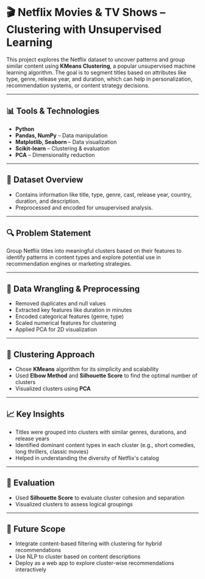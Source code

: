 # 🎬 Netflix Movies & TV Shows – Clustering with Unsupervised Learning

This project explores the Netflix dataset to uncover patterns and group similar content using **KMeans Clustering**, a popular unsupervised machine learning algorithm. The goal is to segment titles based on attributes like type, genre, release year, and duration, which can help in personalization, recommendation systems, or content strategy decisions.

---

## 📊 Tools & Technologies
- **Python**
- **Pandas, NumPy** – Data manipulation
- **Matplotlib, Seaborn** – Data visualization
- **Scikit-learn** – Clustering & evaluation
- **PCA** – Dimensionality reduction

---

## 📁 Dataset Overview
- Contains information like title, type, genre, cast, release year, country, duration, and description.
- Preprocessed and encoded for unsupervised analysis.

---

## 🔍 Problem Statement
Group Netflix titles into meaningful clusters based on their features to identify patterns in content types and explore potential use in recommendation engines or marketing strategies.

---

## 🧹 Data Wrangling & Preprocessing
- Removed duplicates and null values
- Extracted key features like duration in minutes
- Encoded categorical features (genre, type)
- Scaled numerical features for clustering
- Applied PCA for 2D visualization

---

## 🤖 Clustering Approach
- Chose **KMeans** algorithm for its simplicity and scalability
- Used **Elbow Method** and **Silhouette Score** to find the optimal number of clusters
- Visualized clusters using **PCA** 

---

## 📈 Key Insights
- Titles were grouped into clusters with similar genres, durations, and release years
- Identified dominant content types in each cluster (e.g., short comedies, long thrillers, classic movies)
- Helped in understanding the diversity of Netflix's catalog

---

## 🧠 Evaluation
- Used **Silhouette Score** to evaluate cluster cohesion and separation
- Visualized clusters to assess logical groupings

---

## 🚀 Future Scope
- Integrate content-based filtering with clustering for hybrid recommendations
- Use NLP to cluster based on content descriptions
- Deploy as a web app to explore cluster-wise recommendations interactively




